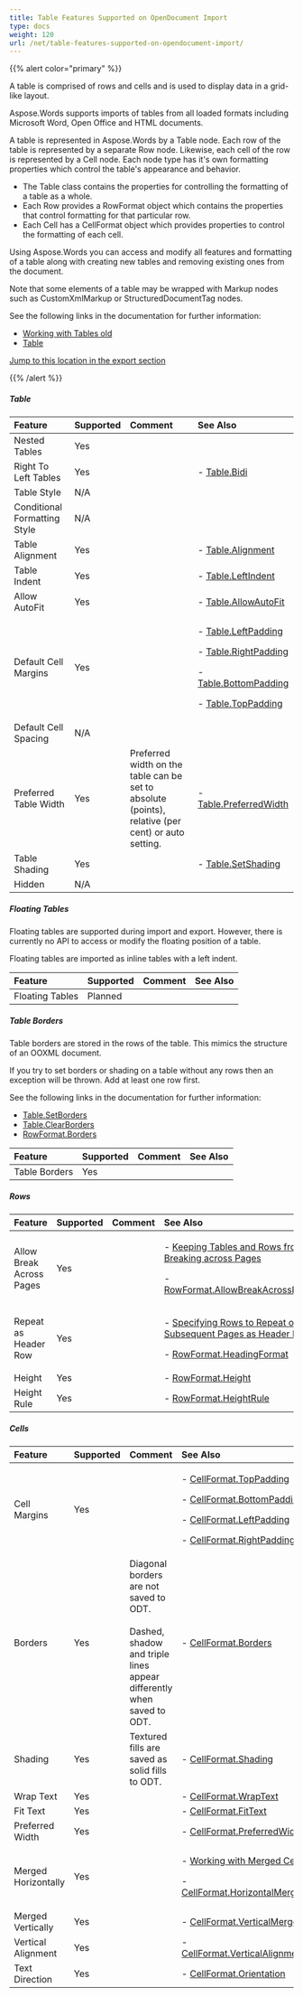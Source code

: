 ```yaml
---
title: Table Features Supported on OpenDocument Import
type: docs
weight: 120
url: /net/table-features-supported-on-opendocument-import/
---
```


{{% alert color="primary" %}} 

A table is comprised of rows and cells and is used to display data in a grid-like layout.

Aspose.Words supports imports of tables from all loaded formats including Microsoft Word, Open Office and HTML documents.

A table is represented in Aspose.Words by a Table node. Each row of the table is represented by a separate Row node. Likewise, each cell of the row is represented by a Cell node. Each node type has it's own formatting properties which control the table's appearance and behavior.

- The Table class contains the properties for controlling the formatting of a table as a whole.
- Each Row provides a RowFormat object which contains the properties that control formatting for that particular row.
- Each Cell has a CellFormat object which provides properties to control the formatting of each cell.

Using Aspose.Words you can access and modify all features and formatting of a table along with creating new tables and removing existing ones from the document.

Note that some elements of a table may be wrapped with Markup nodes such as CustomXmlMarkup or StructuredDocumentTag nodes.

See the following links in the documentation for further information:

- [Working with Tables old](/pages/createpage.action?spaceKey=wordsnet&title=Working+with+Tables+old&linkCreation=true&fromPageId=2595960)
- [Table](https://apireference.aspose.com/net/words/aspose.words.tables/table)

[Jump to this location in the export section](/pages/createpage.action?spaceKey=wordsnet&title=Odt+Export&linkCreation=true&fromPageId=2595960)

{{% /alert %}} 
##### **Table**

|**Feature**|**Supported**|**Comment**|**See Also**|
| :- | :- | :- | :- |
|Nested Tables|Yes| | |
|Right To Left Tables|Yes| |- [Table.Bidi](http://www.aspose.com/documentation/.net-components/aspose.words-for-.net/aspose.words.tables.table.bidi.html)|
|Table Style|N/A| | |
|Conditional Formatting Style|N/A| | |
|Table Alignment|Yes| |- [Table.Alignment](http://www.aspose.com/documentation/.net-components/aspose.words-for-.net/aspose.words.tables.table.alignment.html)|
|Table Indent|Yes| |- [Table.LeftIndent](http://www.aspose.com/documentation/.net-components/aspose.words-for-.net/aspose.words.tables.table.leftindent.html)|
|Allow AutoFit|Yes| |- [Table.AllowAutoFit](http://www.aspose.com/documentation/.net-components/aspose.words-for-.net/aspose.words.tables.table.allowautofit.html)|
|Default Cell Margins|Yes| |<p>- [Table.LeftPadding](http://www.aspose.com/documentation/.net-components/aspose.words-for-.net/aspose.words.tables.table.leftpadding.html)</p><p>- [Table.RightPadding](http://www.aspose.com/documentation/.net-components/aspose.words-for-.net/aspose.words.tables.table.rightpadding.html)</p><p>- [Table.BottomPadding](http://www.aspose.com/documentation/.net-components/aspose.words-for-.net/aspose.words.tables.table.bottompadding.html)</p><p>- [Table.TopPadding](http://www.aspose.com/documentation/.net-components/aspose.words-for-.net/aspose.words.tables.table.toppadding.html)</p>|
|Default Cell Spacing|N/A| | |
|Preferred Table Width|Yes|Preferred width on the table can be set to absolute (points), relative (per cent) or auto setting.|- [Table.PreferredWidth](http://www.aspose.com/documentation/.net-components/aspose.words-for-.net/aspose.words.tables.table.preferredwidth.html)|
|Table Shading|Yes| |- [Table.SetShading](http://www.aspose.com/documentation/.net-components/aspose.words-for-.net/aspose.words.tables.table.setshading.html)|
|Hidden|N/A| | |

##### **Floating Tables**
Floating tables are supported during import and export. However, there is currently no API to access or modify the floating position of a table.

Floating tables are imported as inline tables with a left indent.

|**Feature**|**Supported**|**Comment**|**See Also**|
| :- | :- | :- | :- |
|Floating Tables|Planned| | |

##### **Table Borders**
Table borders are stored in the rows of the table. This mimics the structure of an OOXML document.

If you try to set borders or shading on a table without any rows then an exception will be thrown. Add at least one row first.

See the following links in the documentation for further information:

- [Table.SetBorders](http://www.aspose.com/documentation/.net-components/aspose.words-for-.net/aspose.words.tables.table.setborders.html)
- [Table.ClearBorders](http://www.aspose.com/documentation/.net-components/aspose.words-for-.net/aspose.words.tables.table.clearborders.html)
- [RowFormat.Borders](http://www.aspose.com/documentation/.net-components/aspose.words-for-.net/aspose.words.tables.rowformat.borders.html)

|**Feature**|**Supported**|**Comment**|**See Also**|
| :- | :- | :- | :- |
|Table Borders|Yes| | |

##### **Rows**

|**Feature**|**Supported**|**Comment**|**See Also**|
| :- | :- | :- | :- |
|Allow Break Across Pages|Yes| |<p>- [Keeping Tables and Rows from Breaking across Pages](/words/net/working-with-columns-and-rows/#workingwithcolumnsandrows-keepingtablesandrowsfrombreakingacrosspages)</p><p>- [RowFormat.AllowBreakAcrossPages](http://www.aspose.com/documentation/.net-components/aspose.words-for-.net/aspose.words.tables.rowformat.allowbreakacrosspages.html)</p>|
|Repeat as Header Row|Yes| |<p>- [Specifying Rows to Repeat on Subsequent Pages as Header Rows](/words/net/working-with-columns-and-rows/#workingwithcolumnsandrows-specifyingrowstorepeatonsubsequentpagesasheaderrows)</p><p>- [RowFormat.HeadingFormat](http://www.aspose.com/documentation/.net-components/aspose.words-for-.net/aspose.words.tables.rowformat.headingformat.html)</p>|
|Height|Yes| |- [RowFormat.Height](http://www.aspose.com/documentation/.net-components/aspose.words-for-.net/aspose.words.tables.rowformat.height.html)|
|Height Rule|Yes| |- [RowFormat.HeightRule](http://www.aspose.com/documentation/.net-components/aspose.words-for-.net/aspose.words.tables.rowformat.heightrule.html)|

##### **Cells**

|**Feature**|**Supported**|**Comment**|**See Also**|
| :- | :- | :- | :- |
|Cell Margins|Yes| |<p>- [CellFormat.TopPadding](http://www.aspose.com/documentation/.net-components/aspose.words-for-.net/aspose.words.tables.cellformat.toppadding.html)</p><p>- [CellFormat.BottomPadding](http://www.aspose.com/documentation/.net-components/aspose.words-for-.net/aspose.words.tables.cellformat.bottompadding.html)</p><p>- [CellFormat.LeftPadding](http://www.aspose.com/documentation/.net-components/aspose.words-for-.net/aspose.words.tables.cellformat.leftpadding.html)</p><p>- [CellFormat.RightPadding](http://www.aspose.com/documentation/.net-components/aspose.words-for-.net/aspose.words.tables.cellformat.rightpadding.html)</p>|
|Borders|Yes|Diagonal borders are not saved to ODT. <br><br>Dashed, shadow and triple lines appear differently when saved to ODT.|- [CellFormat.Borders](http://www.aspose.com/documentation/.net-components/aspose.words-for-.net/aspose.words.tables.cellformat.borders.html)|
|Shading|Yes|Textured fills are saved as solid fills to ODT.|- [CellFormat.Shading](http://www.aspose.com/documentation/.net-components/aspose.words-for-.net/aspose.words.tables.cellformat.shading.html)|
|Wrap Text|Yes| |- [CellFormat.WrapText](http://www.aspose.com/documentation/.net-components/aspose.words-for-.net/aspose.words.tables.cellformat.wraptext.html)|
|Fit Text|Yes| |- [CellFormat.FitText](http://www.aspose.com/documentation/.net-components/aspose.words-for-.net/aspose.words.tables.cellformat.fittext.html)|
|Preferred Width|Yes| |- [CellFormat.PreferredWidth](http://www.aspose.com/documentation/.net-components/aspose.words-for-.net/aspose.words.tables.cellformat.preferredwidth.html)|
|Merged Horizontally|Yes| |<p>- [Working with Merged Cells](/words/net/working-with-columns-and-rows/#workingwithcolumnsandrows-workingwithmergedcells)</p><p>- [CellFormat.HorizontalMerge](http://www.aspose.com/documentation/.net-components/aspose.words-for-.net/aspose.words.tables.cellformat.horizontalmerge.html)</p>|
|Merged Vertically|Yes| |- [CellFormat.VerticalMerge](http://www.aspose.com/documentation/.net-components/aspose.words-for-.net/aspose.words.tables.cellformat.verticalmerge.html)|
|Vertical Alignment|Yes| |- [CellFormat.VerticalAlignment](http://www.aspose.com/documentation/.net-components/aspose.words-for-.net/aspose.words.tables.cellformat.verticalalignment.html)|
|Text Direction|Yes| |- [CellFormat.Orientation](http://www.aspose.com/documentation/.net-components/aspose.words-for-.net/aspose.words.tables.cellformat.orientation.html)|

